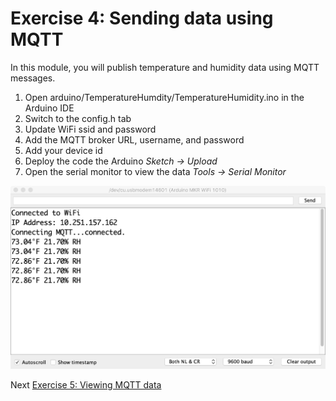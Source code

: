 # Exercise 4: Sending data using MQTT

In this module, you will publish temperature and humidity data using MQTT messages.

1. Open arduino/TemperatureHumdity/TemperatureHumidity.ino in the Arduino IDE
1. Switch to the config.h tab
1. Update WiFi ssid and password
1. Add the MQTT broker URL, username, and password
1. Add your device id
1. Deploy the code the Arduino _Sketch -> Upload_
1. Open the serial monitor to view the data _Tools -> Serial Monitor_

![Arduino serial monitor with DHT22 output](images/temperature-humidity.png)

Next [Exercise 5: Viewing MQTT data](exercise5.md)

